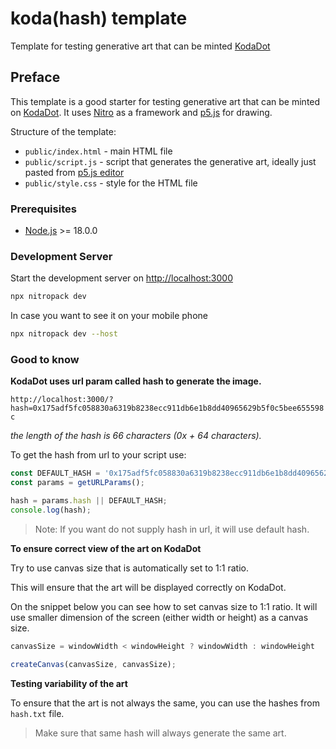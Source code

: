 # koda(hash) template

Template for testing generative art that can be minted [KodaDot](https://kodadot.xyz/)

## Preface

This template is a good starter for testing generative art that can be minted on [KodaDot](https://kodadot.xyz/). It uses [Nitro](https://nitro.unjs.io/) as a framework and [p5.js](https://p5js.org/) for drawing.

Structure of the template:
- `public/index.html` - main HTML file
- `public/script.js` - script that generates the generative art, ideally just pasted from [p5.js editor](https://editor.p5js.org/) 
- `public/style.css` - style for the HTML file

### Prerequisites

- [Node.js](https://nodejs.org/en/) >= 18.0.0

### Development Server

Start the development server on <http://localhost:3000>

```bash
npx nitropack dev
```

In case you want to see it on your mobile phone

```bash
npx nitropack dev --host
```

### Good to know

**KodaDot uses url param called hash to generate the image.**

`http://localhost:3000/?hash=0x175adf5fc058830a6319b8238ecc911db6e1b8dd40965629b5f0c5bee655598c` 

*the length of the hash is 66 characters (0x + 64 characters).*

To get the hash from url to your script use:

```js
const DEFAULT_HASH = '0x175adf5fc058830a6319b8238ecc911db6e1b8dd40965629b5f0c5bee655598c'
const params = getURLParams();

hash = params.hash || DEFAULT_HASH;
console.log(hash);
```

> Note: If you want do not supply hash in url, it will use default hash.

**To ensure correct view of the art on KodaDot**

Try to use canvas size that is automatically set to 1:1 ratio. 

This will ensure that the art will be displayed correctly on KodaDot.

On the snippet below you can see how to set canvas size to 1:1 ratio.
It will use smaller dimension of the screen (either width or height) as a canvas size.

```js
canvasSize = windowWidth < windowHeight ? windowWidth : windowHeight

createCanvas(canvasSize, canvasSize);
```

**Testing variability of the art**

To ensure that the art is not always the same, you can use the hashes from `hash.txt` file.

> Make sure that same hash will always generate the same art.

